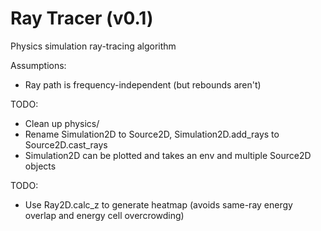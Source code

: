 # Ray Tracer (v0.1)

Physics simulation ray-tracing algorithm

Assumptions:
* Ray path is frequency-independent (but rebounds aren't)

TODO:
- Clean up physics/
- Rename Simulation2D to Source2D, Simulation2D.add_rays to Source2D.cast_rays
- Simulation2D can be plotted and takes an env and multiple Source2D objects


TODO:
- Use Ray2D.calc_z to generate heatmap (avoids same-ray energy overlap and energy cell overcrowding)

